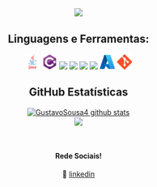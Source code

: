 

<div align="center">
<img width="300" src="https://i2.wp.com/allhtaccess.info/wp-content/uploads/2018/03/programming.gif?fit=1281%2C716&ssl=1" />
<div/>

## **Linguagens e Ferramentas:**  

<code><img height="30" src="https://github.com/devicons/devicon/blob/master/icons/java/java-original-wordmark.svg"></code>
<code><img height="30" src="https://github.com/devicons/devicon/blob/master/icons/csharp/csharp-original.svg"></code>
<code><img height="30" src="https://cdn.jsdelivr.net/gh/devicons/devicon/icons/dotnetcore/dotnetcore-original.svg"/></code>
<code><img height="30" src="https://cdn.jsdelivr.net/gh/devicons/devicon/icons/javascript/javascript-original.svg"></code>
<code><img height="30" src="https://cdn.jsdelivr.net/gh/devicons/devicon/icons/html5/html5-original.svg"/></code>
<code><img height="30" src="https://cdn.jsdelivr.net/gh/devicons/devicon/icons/css3/css3-original.svg"></code>
<code><img height="30" src="https://github.com/devicons/devicon/blob/master/icons/azure/azure-original.svg"></code>
<code><img height="30" src="https://github.com/devicons/devicon/blob/master/icons/git/git-original.svg"></code>

## **GitHub Estatísticas**
<a href="https://github.com/Gurupreet">
 <img align="center" src="https://github-readme-stats.vercel.app/api?username=GustavoSousa4&show_icons=true&theme=dracula&line_height=27" alt="GustavoSousa4 github stats"/>
</a>
<br>
<a href="https://github.com/Gurupreet">
  <img align="center" src="https://github-readme-stats.vercel.app/api/top-langs/?username=GustavoSousa4&theme=dracula&hide_langs_below=1" />
</a>

[linkedin]: https://www.linkedin.com/in/gustavoefsousa
<br>

#### Rede Sociais!

👔 [linkedin][linkedin]
